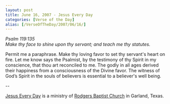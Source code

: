 ```yaml
---
layout: post
title: June 16, 2007 - Jesus Every Day
categories: [Verse of the Day]
alias: [/VerseOfTheDay/2007/06/16/]
---
```


_Psalm 119:135  
Make thy face to shine upon thy servant; and teach me thy
statutes._

Permit me a paraphrase. Make thy loving favor to set thy servant's
heart on fire. Let me know says the Psalmist, by the testimony of thy
Spirit in my conscience, that thou art reconciled to me. The godly in
all ages derived their happiness from a consciousness of the Divine
favor. The witness of God&rsquo;s Spirit in the souls of believers is
essential to a believer's well being.

 --

<a href=http://jesuseveryday.net>Jesus Every Day</a> is a ministry of <a href=http://rodgersbaptist.net>Rodgers Baptist Church</a> in Garland, Texas.

